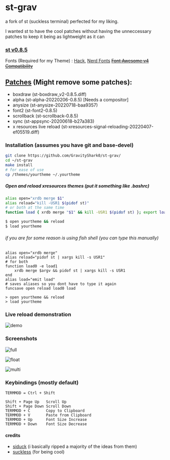 # st-grav
a fork of st (suckless terminal) perfected for my liking.

I wanted st to have the cool patches without having the unneccessary patches to keep it being as lightweight as it can

### [st v0.8.5](https://st.suckless.org/)

Fonts (Required for my Theme) : [Hack](https://github.com/source-foundry/Hack), [Nerd Fonts](https://github.com/ryanoasis/nerd-fonts) [~~Font Awesome v4 Compatibility~~](https://fontawesome.com/)

## [Patches](https://st.suckless.org/patches/) (Might remove some patches):
- boxdraw (st-boxdraw_v2-0.8.5.diff)
- alpha (st-alpha-20220206-0.8.5) [Needs a compositor]
- anysize (st-anysize-20220718-baa9357)
- font2 (st-font2-0.8.5)
- scrollback  (st-scrollback-0.8.5)
- sync  (st-appsync-20200618-b27a383)
- x resources live reload (st-xresources-signal-reloading-20220407-ef05519.diff)

### Installation (assumes you have git and base-devel)
```bash
git clone https://github.com/GravityShark0/st-grav/
cd ~/st-grav
make install
# for ease of use
cp /themes/yourtheme ~/.yourtheme
```
##### Open and reload xresources themes (put it something like .bashrc)
```bash
alias open="xrdb merge $1"
alias reload="kill -USR1 $(pidof st)"
# or both at the same time
function load { xrdb merge "$1" && kill -USR1 $(pidof st) }; export load

$ open yourtheme && reload
$ load yourtheme
```
###### if you are for some reason is using fish shell (you can type this manually)
```fish
alias open="xrdb merge"
alias reload="pidof st | xargs kill -s USR1"
# for both
function load0 -e load1
    xrdb merge $argv && pidof st | xargs kill -s USR1
end
alias load="emit load"
# saves aliases so you dont have to type it again
funcsave open reload load0 load

> open yourtheme && reload
> load yourtheme
```
### Live reload demonstration
![demo](https://media1.tenor.com/images/3626897a0e57162257785622b8a3e61e/tenor.gif?itemid=26772972)
### Screenshots 

![full](https://i.postimg.cc/hPX4cv5t/full.png)

![float](https://i.postimg.cc/0Ns9Yf2z/single.png)

![multi](https://i.postimg.cc/wTnqvzCc/multi.png)

### Keybindings (mostly default)
```
TERMMOD = Ctrl + Shift

Shift + Page Up   Scroll Up
Shift + Page Down Scroll Down
TERMMOD + C       Copy to Clipboard
TERMMOD + V       Paste from Clipboard
TERMMOD + Up      Font Size Increase
TERMMOD + Down    Font Size Decrease
```
#### credits
- [siduck](https://github.com/siduck/st) (i basically ripped a majority of the ideas from them)
- [suckless](st.suckless.org) (for being cool)
